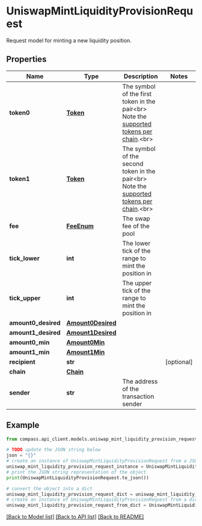 # UniswapMintLiquidityProvisionRequest

Request model for minting a new liquidity position.

## Properties

Name | Type | Description | Notes
------------ | ------------- | ------------- | -------------
**token0** | [**Token**](Token.md) | The symbol of the first token in the pair&lt;br&gt; Note the [supported tokens per chain](/#/#token-table).&lt;br&gt; | 
**token1** | [**Token**](Token.md) | The symbol of the second token in the pair&lt;br&gt; Note the [supported tokens per chain](/#/#token-table).&lt;br&gt; | 
**fee** | [**FeeEnum**](FeeEnum.md) | The swap fee of the pool | 
**tick_lower** | **int** | The lower tick of the range to mint the position in | 
**tick_upper** | **int** | The upper tick of the range to mint the position in | 
**amount0_desired** | [**Amount0Desired**](Amount0Desired.md) |  | 
**amount1_desired** | [**Amount1Desired**](Amount1Desired.md) |  | 
**amount0_min** | [**Amount0Min**](Amount0Min.md) |  | 
**amount1_min** | [**Amount1Min**](Amount1Min.md) |  | 
**recipient** | **str** |  | [optional] 
**chain** | [**Chain**](Chain.md) |  | 
**sender** | **str** | The address of the transaction sender | 

## Example

```python
from compass.api_client.models.uniswap_mint_liquidity_provision_request import UniswapMintLiquidityProvisionRequest

# TODO update the JSON string below
json = "{}"
# create an instance of UniswapMintLiquidityProvisionRequest from a JSON string
uniswap_mint_liquidity_provision_request_instance = UniswapMintLiquidityProvisionRequest.from_json(json)
# print the JSON string representation of the object
print(UniswapMintLiquidityProvisionRequest.to_json())

# convert the object into a dict
uniswap_mint_liquidity_provision_request_dict = uniswap_mint_liquidity_provision_request_instance.to_dict()
# create an instance of UniswapMintLiquidityProvisionRequest from a dict
uniswap_mint_liquidity_provision_request_from_dict = UniswapMintLiquidityProvisionRequest.from_dict(uniswap_mint_liquidity_provision_request_dict)
```
[[Back to Model list]](../README.md#documentation-for-models) [[Back to API list]](../README.md#documentation-for-api-endpoints) [[Back to README]](../README.md)


